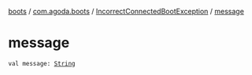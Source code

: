 [boots](../../index.md) / [com.agoda.boots](../index.md) / [IncorrectConnectedBootException](index.md) / [message](./message.md)

# message

`val message: `[`String`](https://kotlinlang.org/api/latest/jvm/stdlib/kotlin/-string/index.html)